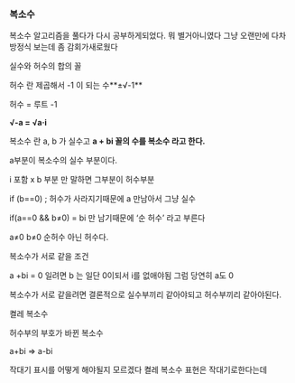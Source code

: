 ### 복소수

복소수 알고리즘을 풀다가 다시 공부하게되었다. 뭐 별거아니였다 그냥 오랜만에 다차 방정식 보는데 좀 감회가새로웠다

실수와 허수의 합의 꼴

허수 란 제곱해서 -1 이 되는 수**±√-1**

허수 = 루트 -1

**√-a = √a·i**

복소수 란 a, b 가 실수고 **a + bi 꼴의 수를 복소수 라고 한다.**

a부분이 복소수의 실수 부분이다.

i 포함 x b 부분 만 말하면 그부분이 허수부분

if (b==0) ; 허수가 사라지기때문에 a 만남아서 그냥 실수

if(a==0 && b≠0) = bi 만 남기때문에 ‘순 허수’ 라고 부른다

a≠0 b≠0 순허수 아닌 허수다.

복소수가 서로 같을 조건

a +bi = 0 일려면 b 는 일단 0이되서 i를 없애야됨 그럼 당연히 a도 0

복소수가 서로 같을려면 결론적으로 실수부끼리 같아야되고 허수부끼리 같아야된다.

켤레 복소수

허수부의 부호가 바뀐 복소수

a+bi ⇒ a-bi

작대기 표시를 어떻게 해야될지 모르겠다 켤레 복소수 표현은 작대기로한다는데
